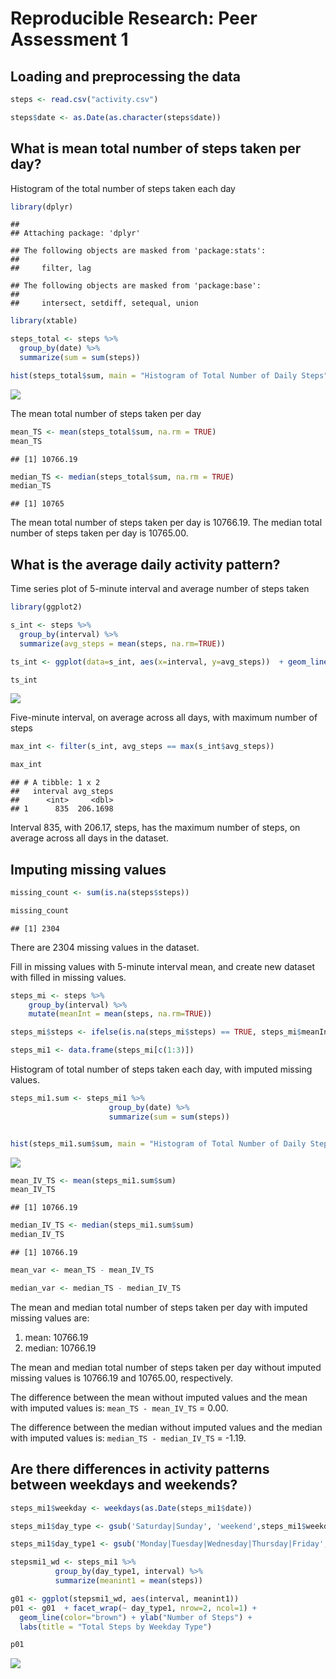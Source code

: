# Reproducible Research: Peer Assessment 1

## Loading and preprocessing the data

```r
steps <- read.csv("activity.csv")

steps$date <- as.Date(as.character(steps$date))
```

## What is mean total number of steps taken per day?
Histogram of the total number of steps taken each day

```r
library(dplyr)
```

```
## 
## Attaching package: 'dplyr'
```

```
## The following objects are masked from 'package:stats':
## 
##     filter, lag
```

```
## The following objects are masked from 'package:base':
## 
##     intersect, setdiff, setequal, union
```

```r
library(xtable)

steps_total <- steps %>%
  group_by(date) %>%
  summarize(sum = sum(steps))

hist(steps_total$sum, main = "Histogram of Total Number of Daily Steps", xlab = "Total Steps")
```

![](PA1_template_files/figure-html/histogram_total_steps-1.png)<!-- -->

The mean total number of steps taken per day

```r
mean_TS <- mean(steps_total$sum, na.rm = TRUE)
mean_TS
```

```
## [1] 10766.19
```

```r
median_TS <- median(steps_total$sum, na.rm = TRUE)
median_TS
```

```
## [1] 10765
```

The mean total number of steps taken per day is 10766.19. The median total number of steps taken per day is 10765.00.

## What is the average daily activity pattern?
Time series plot of 5-minute interval and average number of steps taken

```r
library(ggplot2)

s_int <- steps %>%
  group_by(interval) %>%
  summarize(avg_steps = mean(steps, na.rm=TRUE))

ts_int <- ggplot(data=s_int, aes(x=interval, y=avg_steps))  + geom_line() + ggtitle("Average Steps Taken by Interval Across All Days") +xlab("Interval") + ylab("Average Steps")

ts_int
```

![](PA1_template_files/figure-html/avgdailyactivity-1.png)<!-- -->

Five-minute interval, on average across all days, with maximum number of steps

```r
max_int <- filter(s_int, avg_steps == max(s_int$avg_steps))

max_int
```

```
## # A tibble: 1 x 2
##   interval avg_steps
##      <int>     <dbl>
## 1      835  206.1698
```
Interval 835, with 206.17, steps, has the maximum number of steps, on average across all days in the dataset.


## Imputing missing values

```r
missing_count <- sum(is.na(steps$steps))

missing_count
```

```
## [1] 2304
```
There are 2304 missing values in the dataset. 

Fill in missing values with 5-minute interval mean, and create new dataset with filled in missing values.

```r
steps_mi <- steps %>%
    group_by(interval) %>%
    mutate(meanInt = mean(steps, na.rm=TRUE))

steps_mi$steps <- ifelse(is.na(steps_mi$steps) == TRUE, steps_mi$meanInt, steps_mi$steps)

steps_mi1 <- data.frame(steps_mi[c(1:3)])
```

Histogram of total number of steps taken each day, with imputed missing values. 

```r
steps_mi1.sum <- steps_mi1 %>%
                      group_by(date) %>%
                      summarize(sum = sum(steps))


hist(steps_mi1.sum$sum, main = "Histogram of Total Number of Daily Steps (Imputed Missing Values)", xlab = "Total Steps")
```

![](PA1_template_files/figure-html/hist_total_nomv-1.png)<!-- -->

```r
mean_IV_TS <- mean(steps_mi1.sum$sum)
mean_IV_TS
```

```
## [1] 10766.19
```

```r
median_IV_TS <- median(steps_mi1.sum$sum)
median_IV_TS
```

```
## [1] 10766.19
```

```r
mean_var <- mean_TS - mean_IV_TS

median_var <- median_TS - median_IV_TS
```

The mean and median total number of steps taken per day with imputed missing values are:

1. mean: 10766.19
2. median: 10766.19

The mean and median total number of steps taken per day without imputed missing values is 10766.19 and 10765.00, respectively. 

The difference between the mean without imputed values and the mean with imputed values is: `mean_TS - mean_IV_TS` = 0.00. 

The difference between the median without imputed values and the median with imputed values is: `median_TS - median_IV_TS` = -1.19. 


## Are there differences in activity patterns between weekdays and weekends?


```r
steps_mi1$weekday <- weekdays(as.Date(steps_mi1$date))

steps_mi1$day_type <- gsub('Saturday|Sunday', 'weekend',steps_mi1$weekday )

steps_mi1$day_type1 <- gsub('Monday|Tuesday|Wednesday|Thursday|Friday', 'weekday',steps_mi1$day_type )

stepsmi1_wd <- steps_mi1 %>% 
          group_by(day_type1, interval) %>%
          summarize(meanint1 = mean(steps))

g01 <- ggplot(stepsmi1_wd, aes(interval, meanint1))
p01 <- g01  + facet_wrap(~ day_type1, nrow=2, ncol=1) + 
  geom_line(color="brown") + ylab("Number of Steps") + 
  labs(title = "Total Steps by Weekday Type") 

p01
```

![](PA1_template_files/figure-html/activitypatterns-1.png)<!-- -->


